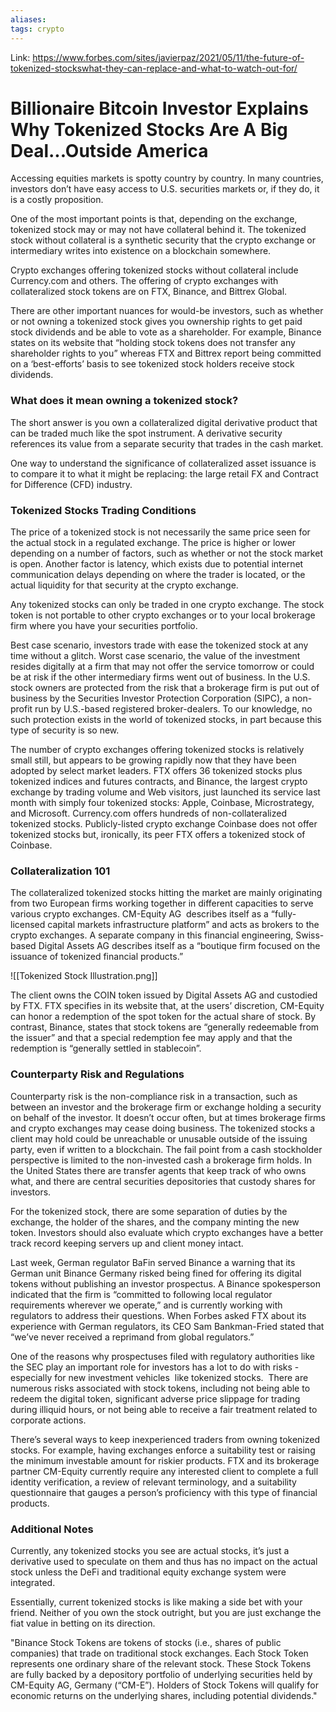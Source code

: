 ```yaml
---
aliases:
tags: crypto
---
```

Link: https://www.forbes.com/sites/javierpaz/2021/05/11/the-future-of-tokenized-stockswhat-they-can-replace-and-what-to-watch-out-for/

# Billionaire Bitcoin Investor Explains Why Tokenized Stocks Are A Big Deal...Outside America
Accessing equities markets is spotty country by country. In many countries, investors don’t have easy access to U.S. securities markets or, if they do, it is a costly proposition.

One of the most important points is that, depending on the exchange, tokenized stock may or may not have collateral behind it. The tokenized stock without collateral is a synthetic security that the crypto exchange or intermediary writes into existence on a blockchain somewhere. 

Crypto exchanges offering tokenized stocks without collateral include Currency.com and others. The offering of crypto exchanges with collateralized stock tokens are on FTX, Binance, and Bittrex Global.

There are other important nuances for would-be investors, such as whether or not owning a tokenized stock gives you ownership rights to get paid stock dividends and be able to vote as a shareholder. For example, Binance states on its website that “holding stock tokens does not transfer any shareholder rights to you” whereas FTX and Bittrex report being committed on a ‘best-efforts’ basis to see tokenized stock holders receive stock dividends.

### What does it mean owning a tokenized stock?
The short answer is you own a collateralized digital derivative product that can be traded much like the spot instrument. A derivative security references its value from a separate security that trades in the cash market.

One way to understand the significance of collateralized asset issuance is to compare it to what it might be replacing: the large retail FX and Contract for Difference (CFD) industry.

### Tokenized Stocks Trading Conditions
The price of a tokenized stock is not necessarily the same price seen for the actual stock in a regulated exchange. The price is higher or lower depending on a number of factors, such as whether or not the stock market is open. Another factor is latency, which exists due to potential internet communication delays depending on where the trader is located, or the actual liquidity for that security at the crypto exchange.

Any tokenized stocks can only be traded in one crypto exchange. The stock token is not portable to other crypto exchanges or to your local brokerage firm where you have your securities portfolio.

Best case scenario, investors trade with ease the tokenized stock at any time without a glitch. Worst case scenario, the value of the investment resides digitally at a firm that may not offer the service tomorrow or could be at risk if the other intermediary firms went out of business. In the U.S. stock owners are protected from the risk that a brokerage firm is put out of business by the Securities Investor Protection Corporation (SIPC), a non-profit run by U.S.-based registered broker-dealers. To our knowledge, no such protection exists in the world of tokenized stocks, in part because this type of security is so new.

The number of crypto exchanges offering tokenized stocks is relatively small still, but appears to be growing rapidly now that they have been adopted by select market leaders. FTX offers 36 tokenized stocks plus tokenized indices and futures contracts, and Binance, the largest crypto exchange by trading volume and Web visitors, just launched its service last month with simply four tokenized stocks: Apple, Coinbase, Microstrategy, and Microsoft. Currency.com offers hundreds of non-collateralized tokenized stocks. Publicly-listed crypto exchange Coinbase does not offer tokenized stocks but, ironically, its peer FTX offers a tokenized stock of Coinbase.

### Collateralization 101
The collateralized tokenized stocks hitting the market are mainly originating from two European firms working together in different capacities to serve various crypto exchanges. CM-Equity AG  describes itself as a “fully-licensed capital markets infrastructure platform” and acts as brokers to the crypto exchanges. A separate company in this financial engineering, Swiss-based Digital Assets AG describes itself as a “boutique firm focused on the issuance of tokenized financial products.”

![[Tokenized Stock Illustration.png]]

The client owns the COIN token issued by Digital Assets AG and custodied by FTX. FTX specifies in its website that, at the users’ discretion, CM-Equity can honor a redemption of the spot token for the actual share of stock. By contrast, Binance, states that stock tokens are “generally redeemable from the issuer” and that a special redemption fee may apply and that the redemption is “generally settled in stablecoin”.

### Counterparty Risk and Regulations
Counterparty risk is the non-compliance risk in a transaction, such as between an investor and the brokerage firm or exchange holding a security on behalf of the investor. It doesn’t occur often, but at times brokerage firms and crypto exchanges may cease doing business. The tokenized stocks a client may hold could be unreachable or unusable outside of the issuing party, even if written to a blockchain. The fail point from a cash stockholder perspective is limited to the non-invested cash a brokerage firm holds. In the United States there are transfer agents that keep track of who owns what, and there are central securities depositories that custody shares for investors.

For the tokenized stock, there are some separation of duties by the exchange, the holder of the shares, and the company minting the new token. Investors should also evaluate which crypto exchanges have a better track record keeping servers up and client money intact.

Last week, German regulator BaFin served Binance a warning that its German unit Binance Germany risked being fined for offering its digital tokens without publishing an investor prospectus. A Binance spokesperson indicated that the firm is “committed to following local regulator requirements wherever we operate,” and is currently working with regulators to address their questions. When Forbes asked FTX about its experience with German regulators, its CEO Sam Bankman-Fried stated that “we’ve never received a reprimand from global regulators.”

One of the reasons why prospectuses filed with regulatory authorities like the SEC play an important role for investors has a lot to do with risks - especially for new investment vehicles  like tokenized stocks.  There are numerous risks associated with stock tokens, including not being able to redeem the digital token, significant adverse price slippage for trading during illiquid hours, or not being able to receive a fair treatment related to corporate actions.

There’s several ways to keep inexperienced traders from owning tokenized stocks. For example, having exchanges enforce a suitability test or raising the minimum investable amount for riskier products. FTX and its brokerage partner CM-Equity currently require any interested client to complete a full identity verification, a review of relevant terminology, and a suitability questionnaire that gauges a person’s proficiency with this type of financial products.

### Additional Notes
Currently, any tokenized stocks you see are actual stocks, it’s just a derivative used to speculate on them and thus has no impact on the actual stock unless the DeFi and traditional equity exchange system were integrated.

Essentially, current tokenized stocks is like making a side bet with your friend. Neither of you own the stock outright, but you are just exchange the fiat value in betting on its direction.

"Binance Stock Tokens are tokens of stocks (i.e., shares of public companies) that trade on traditional stock exchanges. Each Stock Token represents one ordinary share of the relevant stock. These Stock Tokens are fully backed by a depository portfolio of underlying securities held by CM-Equity AG, Germany (“CM-E”). Holders of Stock Tokens will qualify for economic returns on the underlying shares, including potential dividends."